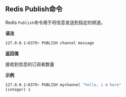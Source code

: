 ## Redis Publish命令

Redis `Publish`命令用于将信息发送到指定的频道。

**语法**

```bash
127.0.0.1:6379> PUBLISH channel message
```

**返回值**

接收到信息的订阅者数量

**示例**

```bash
127.0.0.1:6379> PUBLISH mychannel "hello, i m here"
(integer) 1
```
